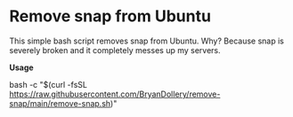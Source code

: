 # Remove snap from Ubuntu

This simple bash script removes snap from Ubuntu. Why? Because snap is severely broken and it completely messes up my servers.

**Usage**

bash -c "$(curl -fsSL https://raw.githubusercontent.com/BryanDollery/remove-snap/main/remove-snap.sh)"
